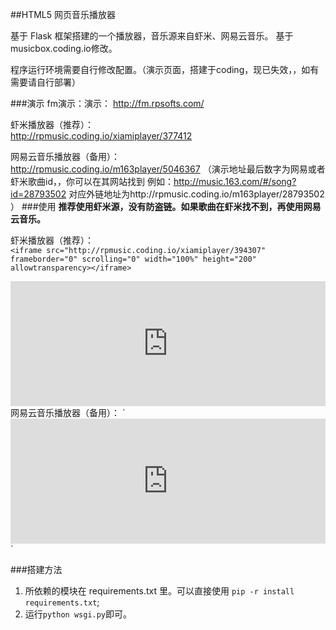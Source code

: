 ##HTML5 网页音乐播放器

基于 Flask 框架搭建的一个播放器，音乐源来自虾米、网易云音乐。  基于musicbox.coding.io修改。

程序运行环境需要自行修改配置。（演示页面，搭建于coding，现已失效，，如有需要请自行部署）

###演示
fm演示：演示： http://fm.rpsofts.com/ 

虾米播放器（推荐）：  
http://rpmusic.coding.io/xiamiplayer/377412

网易云音乐播放器（备用）：  
http://rpmusic.coding.io/m163player/5046367
（演示地址最后数字为网易或者虾米歌曲id，，你可以在其网站找到   例如：http://music.163.com/#/song?id=28793502  对应外链地址为http://rpmusic.coding.io/m163player/28793502 ）
###使用
**推荐使用虾米源，没有防盗链。如果歌曲在虾米找不到，再使用网易云音乐。**

虾米播放器（推荐）：  
`<iframe src="http://rpmusic.coding.io/xiamiplayer/394307" frameborder="0" scrolling="0" width="100%" height="200" allowtransparency></iframe>`
<iframe src="http://rpmusic.coding.io/xiamiplayer/394307" frameborder="0" scrolling="0" width="100%" height="200" allowtransparency></iframe>
网易云音乐播放器（备用）：  
`<iframe src="http://rpmusic.coding.io/m163player/5046367" frameborder="0" scrolling="0" width="100%" height="200" allowtransparency></iframe>`

###搭建方法

1. 所依赖的模块在 requirements.txt 里。可以直接使用 `pip -r install requirements.txt`;
2. 运行`python wsgi.py`即可。

